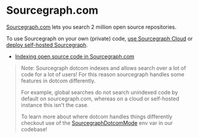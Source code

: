# Sourcegraph.com

[Sourcegraph.com](https://sourcegraph.com/search) lets you search 2 million open source repositories.

To use Sourcegraph on your own (private) code, [use Sourcegraph Cloud](../cloud/index.md) or [deploy self-hosted Sourcegraph](../admin/deploy/index.md).

- [Indexing open source code in Sourcegraph.com](indexing_open_source_code.md)

> Note: Sourcegraph dotcom indexes and allows search over a lot of code for a lot of users! For this reason sourcegraph handles some features in dotcom differently.
>
> For example, global searches do not search unindexed code by default on sourcegraph.com, whereas on a cloud or self-hosted instance this isn't the case.
> 
> To learn more about where dotcom handles things differently checkout use of the [SourcegraphDotcomMode](https://sourcegraph.com/search?q=context:global+repo:%5Egithub%5C.com/sourcegraph/sourcegraph%24+if+envvar.SourcegraphDotComMode%28%29&patternType=standard&sm=1) env var in our codebase!
